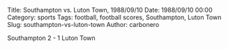 Title: Southampton vs. Luton Town, 1988/09/10
Date: 1988/09/10 00:00
Category: sports
Tags: football, football scores, Southampton, Luton Town
Slug: southampton-vs-luton-town
Author: carbonero


Southampton 2 - 1 Luton Town
